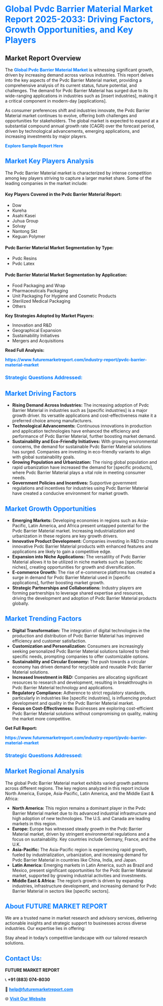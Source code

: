<h1 style="color: #007BFF;">Global Pvdc Barrier Material Market Report 2025-2033: Driving Factors, Growth Opportunities, and Key Players</h1>

<section id="overview">
<h2>Market Report Overview</h2>
<p>The <a href="https://www.futuremarketreport.com/industry-report/pvdc-barrier-material-market" style="color: #007BFF; text-decoration: none;"><strong>Global Pvdc Barrier Material Market</strong></a> is witnessing significant growth, driven by increasing demand across various industries. This report delves into the key aspects of the Pvdc Barrier Material market, providing a comprehensive analysis of its current status, future potential, and challenges. The demand for Pvdc Barrier Material has surged due to its wide-ranging applications in industries such as [insert industries], making it a critical component in modern-day [applications].</p>
<p>As consumer preferences shift and industries innovate, the Pvdc Barrier Material market continues to evolve, offering both challenges and opportunities for stakeholders. The global market is expected to expand at a substantial compound annual growth rate (CAGR) over the forecast period, driven by technological advancements, emerging applications, and increasing investments by major players.</p>
</section>

<section id="overview">
<p><a href="https://www.futuremarketreport.com/request-sample/reportId=30832" style="color: #007BFF; text-decoration: none;"><strong>Explore Sample Report Here</strong></a></p>
</section>

<section id="key-players">
<h2 style="color: #007BFF;">Market Key Players Analysis</h2>
<p>The Pvdc Barrier Material market is characterized by intense competition among key players striving to capture a larger market share. Some of the leading companies in the market include:</p>
<h4>Key Players Covered in the Pvdc Barrier Material Report:</h4>
<ul><li>Dow</li><li>Kureha</li><li>Asahi Kasei</li><li>Juhua Group</li><li>Solvay</li><li>Nantong Skt</li><li>Keguan Polymer</li></ul>
<h4>Pvdc Barrier Material Market Segmentation by Type:</h4>
<ul><li>Pvdc Resins</li><li>Pvdc Latex</li></ul>

<h4>Pvdc Barrier Material Market Segmentation by Application:</h4>
<ul><li>Food Packaging and Wrap</li><li>Pharmaceuticals Packaging</li><li>Unit Packaging For Hygiene and Cosmetic Products</li><li>Sterilized Medical Packaging</li><li>Others</li></ul>
<p><strong>Key Strategies Adopted by Market Players:</strong></p>
<ul>
<li>Innovation and R&D</li>
<li>Geographical Expansion</li>
<li>Sustainability Initiatives</li>
<li>Mergers and Acquisitions</li>
</ul>
</section>

<section>
<p><strong>Read Full Analysis: </strong></p><a href="https://www.futuremarketreport.com/industry-report/pvdc-barrier-material-market" style="color: #007BFF; text-decoration: none;"><strong>https://www.futuremarketreport.com/industry-report/pvdc-barrier-material-market</strong></a>
<h3 style="color: #007BFF;">Strategic Questions Addressed:</h3>
</section>

<section id="driving-factors">
<h2 style="color: #007BFF;">Market Driving Factors</h2>
<ul>
<li><strong>Rising Demand Across Industries:</strong> The increasing adoption of Pvdc Barrier Material in industries such as [specific industries] is a major growth driver. Its versatile applications and cost-effectiveness make it a preferred choice among manufacturers.</li>
<li><strong>Technological Advancements:</strong> Continuous innovations in production and application technologies have enhanced the efficiency and performance of Pvdc Barrier Material, further boosting market demand.</li>
<li><strong>Sustainability and Eco-Friendly Initiatives:</strong> With growing environmental concerns, the demand for sustainable Pvdc Barrier Material solutions has surged. Companies are investing in eco-friendly variants to align with global sustainability goals.</li>
<li><strong>Growing Population and Urbanization:</strong> The rising global population and rapid urbanization have increased the demand for [specific products], where Pvdc Barrier Material plays a vital role in meeting consumer needs.</li>
<li><strong>Government Policies and Incentives:</strong> Supportive government regulations and incentives for industries using Pvdc Barrier Material have created a conducive environment for market growth.</li>
</ul>
</section>

<section id="growth-opportunities">
<h2 style="color: #007BFF;">Market Growth Opportunities</h2>
<ul>
<li><strong>Emerging Markets:</strong> Developing economies in regions such as Asia-Pacific, Latin America, and Africa present untapped potential for the Pvdc Barrier Material market. Increasing industrialization and urbanization in these regions are key growth drivers.</li>
<li><strong>Innovative Product Development:</strong> Companies investing in R&D to create innovative Pvdc Barrier Material products with enhanced features and applications are likely to gain a competitive edge.</li>
<li><strong>Expansion into Niche Applications:</strong> The versatility of Pvdc Barrier Material allows it to be utilized in niche markets such as [specific niches], creating opportunities for growth and diversification.</li>
<li><strong>E-commerce Growth:</strong> The rise of e-commerce platforms has created a surge in demand for Pvdc Barrier Material used in [specific applications], further boosting market growth.</li>
<li><strong>Strategic Partnerships and Collaborations:</strong> Industry players are forming partnerships to leverage shared expertise and resources, driving the development and adoption of Pvdc Barrier Material products globally.</li>
</ul>
</section>

<section id="trending-factors">
<h2 style="color: #007BFF;">Market Trending Factors</h2>
<ul>
<li><strong>Digital Transformation:</strong> The integration of digital technologies in the production and distribution of Pvdc Barrier Material has improved efficiency and customer satisfaction.</li>
<li><strong>Customization and Personalization:</strong> Consumers are increasingly seeking personalized Pvdc Barrier Material solutions tailored to their specific needs, prompting companies to offer customizable options.</li>
<li><strong>Sustainability and Circular Economy:</strong> The push towards a circular economy has driven demand for recyclable and reusable Pvdc Barrier Material solutions.</li>
<li><strong>Increased Investment in R&D:</strong> Companies are allocating significant resources to research and development, resulting in breakthroughs in Pvdc Barrier Material technology and applications.</li>
<li><strong>Regulatory Compliance:</strong> Adherence to strict regulatory standards, particularly in industries like [specific industries], is influencing product development and quality in the Pvdc Barrier Material market.</li>
<li><strong>Focus on Cost-Effectiveness:</strong> Businesses are exploring cost-efficient Pvdc Barrier Material solutions without compromising on quality, making the market more competitive.</li>
</ul>
</section>

<section>
<p><strong>Get Full Report: </strong></p><a href="https://www.futuremarketreport.com/industry-report/pvdc-barrier-material-market" style="color: #007BFF; text-decoration: none;"><strong>https://www.futuremarketreport.com/industry-report/pvdc-barrier-material-market</strong></a>
<h3 style="color: #007BFF;">Strategic Questions Addressed:</h3>
</section>


<section id="regional-analysis">
<h2 style="color: #007BFF;">Market Regional Analysis</h2>
<p>The global Pvdc Barrier Material market exhibits varied growth patterns across different regions. The key regions analyzed in this report include North America, Europe, Asia-Pacific, Latin America, and the Middle East & Africa:</p>
<ul>
<li><strong>North America:</strong> This region remains a dominant player in the Pvdc Barrier Material market due to its advanced industrial infrastructure and high adoption of new technologies. The U.S. and Canada are leading markets in this region.</li>
<li><strong>Europe:</strong> Europe has witnessed steady growth in the Pvdc Barrier Material market, driven by stringent environmental regulations and a focus on sustainability. Key countries include Germany, France, and the U.K.</li>
<li><strong>Asia-Pacific:</strong> The Asia-Pacific region is experiencing rapid growth, fueled by industrialization, urbanization, and increasing demand for Pvdc Barrier Material in countries like China, India, and Japan.</li>
<li><strong>Latin America:</strong> Emerging markets in Latin America, such as Brazil and Mexico, present significant opportunities for the Pvdc Barrier Material market, supported by growing industrial activities and investments.</li>
<li><strong>Middle East & Africa:</strong> The region’s growth is driven by expanding industries, infrastructure development, and increasing demand for Pvdc Barrier Material in sectors like [specific sectors].</li>
</ul>
</section>

<footer>
<h2 style="color: #007BFF;">About FUTURE MARKET REPORT</h2>
<p>We are a trusted name in market research and advisory services, delivering actionable insights and strategic support to businesses across diverse industries. Our expertise lies in offering:</p>

<p>Stay ahead in today’s competitive landscape with our tailored research solutions.</p>

<h2 style="color: #007BFF;">Contact Us:</h2>
<p><strong>FUTURE MARKET REPORT</strong></p>
<p>📞 <strong>+91 (883) 074-8030</strong></p>
<p>📧 <strong><a href="mailto:help@futuremarketreport.com" style="color: #007BFF;">help@futuremarketreport.com</a></strong></p>
<p>🌐 <strong><a href="https://www.futuremarketreport.com/" style="color: #007BFF;">Visit Our Website</a></strong></p>
</footer>